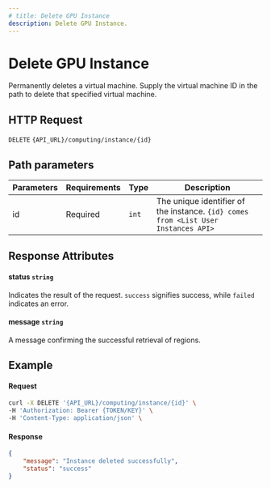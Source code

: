 ```yaml
---
# title: Delete GPU Instance
description: Delete GPU Instance.
---
```


# Delete GPU Instance

Permanently deletes a virtual machine. Supply the virtual machine ID in the path to delete that specified virtual machine.

## HTTP Request

`DELETE` `{API_URL}/computing/instance/{id}`

## Path parameters

| Parameters     | Requirements      | Type  | Description      |
|---------------|--------------------|-------|----------------|
| id      | Required    | `int` | The unique identifier of the instance. `{id} comes from <List User Instances API>` |

## Response Attributes

#### status `string`

Indicates the result of the request. `success` signifies success, while `failed` indicates an error.

#### message `string`

A message confirming the successful retrieval of regions.

## Example

#### Request

```bash
curl -X DELETE '{API_URL}/computing/instance/{id}' \
-H 'Authorization: Bearer {TOKEN/KEY}' \
-H 'Content-Type: application/json' \
```

#### Response

```json
{
    "message": "Instance deleted successfully",
    "status": "success"
}

```
